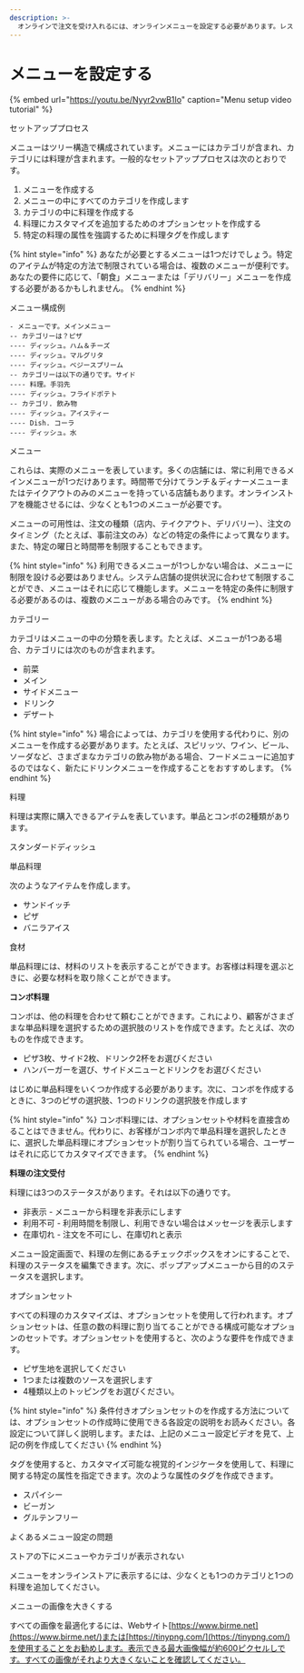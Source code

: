 ```yaml
---
description: >-
  オンラインで注文を受け入れるには、オンラインメニューを設定する必要があります。レストラン管理画面の[メニュー]セクションで、すべてのメニューを作成および管理ができます。
---
```


# メニューを設定する

{% embed url="https://youtu.be/Nyyr2vwB1Io" caption="Menu setup video tutorial" %}

セットアッププロセス

メニューはツリー構造で構成されています。メニューにはカテゴリが含まれ、カテゴリには料理が含まれます。一般的なセットアッププロセスは次のとおりです。

1. メニューを作成する
2. メニューの中にすべてのカテゴリを作成します
3. カテゴリの中に料理を作成する
4. 料理にカスタマイズを追加するためのオプションセットを作成する
5. 特定の料理の属性を強調するために料理タグを作成します

{% hint style="info" %}
あなたが必要とするメニューは1つだけでしょう。特定のアイテムが特定の方法で制限されている場合は、複数のメニューが便利です。あなたの要件に応じて、「朝食」メニューまたは「デリバリー」メニューを作成する必要があるかもしれません。
{% endhint %}

メニュー構成例

```text
- メニューです。メインメニュー
-- カテゴリーは？ピザ
---- ディッシュ。ハム＆チーズ
---- ディッシュ。マルグリタ
---- ディッシュ。ベジースプリーム
-- カテゴリーは以下の通りです。サイド
---- 料理。手羽先
---- ディッシュ。フライドポテト
-- カテゴリ. 飲み物
---- ディッシュ。アイスティー
---- Dish. コーラ
---- ディッシュ。水
```

メニュー

これらは、実際のメニューを表しています。多くの店舗には、常に利用できるメインメニューが1つだけあります。時間帯で分けてランチ＆ディナーメニューまたはテイクアウトのみのメニューを持っている店舗もあります。オンラインストアを機能させるには、少なくとも1つのメニューが必要です。

メニューの可用性は、注文の種類（店内、テイクアウト、デリバリー）、注文のタイミング（たとえば、事前注文のみ）などの特定の条件によって異なります。また、特定の曜日と時間帯を制限することもできます。

{% hint style="info" %}
利用できるメニューが1つしかない場合は、メニューに制限を設ける必要はありません。システム店舗の提供状況に合わせて制限することができ、メニューはそれに応じて機能します。メニューを特定の条件に制限する必要があるのは、複数のメニューがある場合のみです。
{% endhint %}

カテゴリー

カテゴリはメニューの中の分類を表します。たとえば、メニューが1つある場合、カテゴリには次のものが含まれます。

* 前菜
* メイン 
* サイドメニュー
* ドリンク
* デザート

{% hint style="info" %}
場合によっては、カテゴリを使用する代わりに、別のメニューを作成する必要があります。たとえば、スピリッツ、ワイン、ビール、ソーダなど、さまざまなカテゴリの飲み物がある場合、フードメニューに追加するのではなく、新たにドリンクメニューを作成することをおすすめします。
{% endhint %}

料理

料理は実際に購入できるアイテムを表しています。単品とコンボの2種類があります。

スタンダードディッシュ

単品料理

次のようなアイテムを作成します。

* サンドイッチ
*  ピザ 
* バニラアイス

食材

単品料理には、材料のリストを表示することができます。お客様は料理を選ぶときに、必要な材料を取り除くことができます。

**コンボ料理**

コンボは、他の料理を合わせて頼むことができます。これにより、顧客がさまざまな単品料理を選択するための選択肢のリストを作成できます。たとえば、次のものを作成できます。

* ピザ3枚、サイド2枚、ドリンク2杯をお選びください
*  ハンバーガーを選び、サイドメニューとドリンクをお選びください

はじめに単品料理をいくつか作成する必要があります。次に、コンボを作成するときに、3つのピザの選択肢、1つのドリンクの選択肢を作成します

{% hint style="info" %}
コンボ料理には、オプションセットや材料を直接含めることはできません。代わりに、お客様がコンボ内で単品料理を選択したときに、選択した単品料理にオプションセットが割り当てられている場合、ユーザーはそれに応じてカスタマイズできます。
{% endhint %}

**料理の注文受付**

料理には3つのステータスがあります。それは以下の通りです。

* 非表示 - メニューから料理を非表示にします
* 利用不可 - 利用時間を制限し、利用できない場合はメッセージを表示します
*  在庫切れ - 注文を不可にし、在庫切れと表示

メニュー設定画面で、料理の左側にあるチェックボックスをオンにすることで、料理のステータスを編集できます。次に、ポップアップメニューから目的のステータスを選択します。

オプションセット

すべての料理のカスタマイズは、オプションセットを使用して行われます。オプションセットは、任意の数の料理に割り当てることができる構成可能なオプションのセットです。オプションセットを使用すると、次のような要件を作成できます。

* ピザ生地を選択してください 
* 1つまたは複数のソースを選択します
* 4種類以上のトッピングをお選びください。

{% hint style="info" %}
条件付きオプションセットのを作成する方法については、オプションセットの作成時に使用できる各設定の説明をお読みください。各設定について詳しく説明します。または、上記のメニュー設定ビデオを見て、上記の例を作成してください
{% endhint %}



タグを使用すると、カスタマイズ可能な視覚的インジケータを使用して、料理に関する特定の属性を指定できます。次のような属性のタグを作成できます。

* スパイシー
* ビーガン
* グルテンフリー

よくあるメニュー設定の問題

ストアの下にメニューやカテゴリが表示されない

メニューをオンラインストアに表示するには、少なくとも1つのカテゴリと1つの料理を追加してください。

メニューの画像を大きくする

すべての画像を最適化するには、Webサイト[https://www.birme.net](https://www.birme.net/)または[https://tinypng.com/](https://tinypng.com/)を使用することをお勧めします。表示できる最大画像幅が約600ピクセルしです。すべての画像がそれより大きくないことを確認してください。

